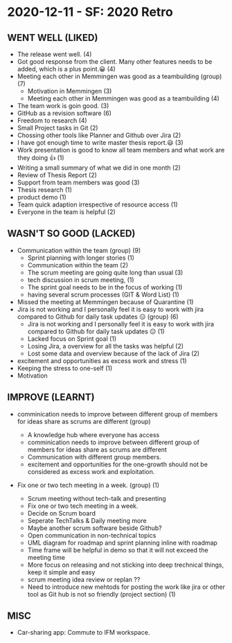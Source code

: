 # 2020-12-11 - SF: 2020 Retro

## WENT WELL (LIKED)
* The release went well. (4)
* Got good response from the client. Many other features needs to be added, which is a plus point.😀 (4)
* Meeting each other in Memmingen was good as a teambuilding (group) (7)
  * Motivation in Memmingen (3)
  * Meeting each other in Memmingen was good as a teambuilding (4)
* The team work is goin good.  (3)
* GitHub as a revision software (6)
* Freedom to research  (4)
* Small Project tasks in Git (2)
* Chossing other tools like Planner and Github over Jira (2)
* I have got enough time to write master thesis report.😃 (3)
* Work presentation is good to know all team members and what work are they doing 👍 (1)
* Writing a small summary of what we did in one month (2)
* Review of Thesis Report  (2)
* Support from team members was good (3)
* Thesis research (1)
* product demo (1)
* Team quick adaption irrespective of resource access (1)
* Everyone in the team is helpful (2)

## WASN'T SO GOOD (LACKED)
* Communication within the team (group) (9)
  * Sprint planning with longer stories (1)
  * Communication within the team (2)
  * The scrum meeting are going quite long than usual (3)
  * tech discussion in scrum meeting, (1)
  * The sprint goal needs to be in the focus of working (1)
  * having several scrum processes (GIT & Word List) (1)
* Missed the meeting at Memmingen because of Quarantine (1)
* Jira is not working and I personally feel it is easy to work with jira compared to Github for daily task updates 😑 (group) (6)
  * Jira is not working and I personally feel it is easy to work with jira compared to Github for daily task updates 😑 (1)
  * Lacked focus on Sprint goal (1)
  * Losing Jira, a overview for all the tasks was helpful (2)
  * Lost some data  and overview because of the lack of Jira (2)
* excitement and opportunities as excess work and stress
 (1)
* Keeping the stress to one-self (1)
* Motivation

## IMPROVE (LEARNT)
* comminication needs to improve between different group of members for ideas share as scrums are different (group)
  * A knowledge hub where everyone has access
  * comminication needs to improve between different group of members for ideas share as scrums are different
  * Communication with different group members.
  * excitement and opportunities for the one-growth should not be considered as excess work and exploitation.

* Fix one or two tech meeting in a week. (group) (1)
  * Scrum meeting without tech-talk and presenting
  * Fix one or two tech meeting in a week.
  * Decide on Scrum board
  * Seperate TechTalks & Daily meeting more
  * Maybe another scrum software beside Github?
  * Open communication in non-technical topics
  * UML diagram for roadmap and sprint planning inline with roadmap
  * Time frame will be helpful in demo so that it will not exceed the meeting time
  * More focus on releasing and not sticking into deep trechnical things, keep it simple and easy
  * scrum meeting  idea review or replan ??
  * Need to introduce new mehtods for posting the work like jira or other tool  as Git hub is not so friendly (project section) (1)

## MISC
* Car-sharing app: Commute to IFM workspace.
